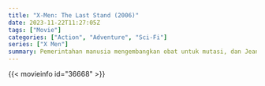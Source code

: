 ```yaml
---
title: "X-Men: The Last Stand (2006)"
date: 2023-11-22T11:27:05Z
tags: ["Movie"]
categories: ["Action", "Adventure", "Sci-Fi"]
series: ["X Men"]
summary: Pemerintahan manusia mengembangkan obat untuk mutasi, dan Jean Gray menjadi sosok gelap tak terkendali bernama Phoenix yang bersekutu dengan Magneto, menyebabkan eskalasi pertarungan habis-habisan demi X-Men.
---
```


<mux-player stream-type="on-demand"
src="https://kp3d-my.sharepoint.com/personal/ryoo_kp3d_onmicrosoft_com/_layouts/15/download.aspx?share=EV0WfHX7L7BOjM0XnQ3uk1ABOnin9wczfEHSfdKpFsGPFQ" prefer-playback="mse" controls>

</mux-player>


{{< movieinfo id="36668" >}}

<script src="https://cdn.jsdelivr.net/npm/@mux/mux-player"></script>

 <script type="application/ld+json ">
{
"@context": "https://schema.org/",
"@type": "VideoObject",
"name": "X-Men: The Last Stand (2006)",
"contentUrl": "https://stream.mux.com/vUUYmvR9goMhvQiX6c8dVACMksdNx4UpbSxVXCLydyg.m3u8",
"thumbnailUrl": "https://www.themoviedb.org/t/p/original/uxZsyNrbahQ9BSAjnIjhl02AIqw.jpg?width=314&fit_mode=preserve&time=25",
"uploadDate": "2023-11-22T11:27:05Z",
}

</script>
